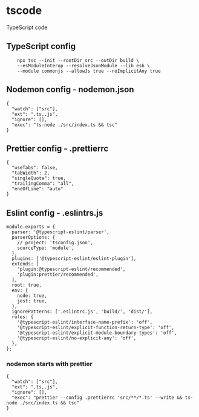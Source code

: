 # tscode

TypeScript code

## TypeScript config

```
	npx tsc --init --rootDir src --outDir build \
	--esModuleInterop --resolveJsonModule --lib es6 \
	--module commonjs --allowJs true --noImplicitAny true
```

## Nodemon config - nodemon.json
```
{
  "watch": ["src"],
  "ext": ".ts,.js",
  "ignore": [],
  "exec": "ts-node ./src/index.ts && tsc"
}
```
## Prettier config - .prettierrc

```
{
  "useTabs": false,
  "tabWidth": 2,
  "singleQuote": true,
  "trailingComma": "all",
  "endOfLine": "auto"
}
```
## Eslint config - .eslintrs.js

```
module.exports = {
  parser: '@typescript-eslint/parser',
  parserOptions: {
    // project: 'tsconfig.json',
    sourceType: 'module',
  },
  plugins: ['@typescript-eslint/eslint-plugin'],
  extends: [
    'plugin:@typescript-eslint/recommended',
    'plugin:prettier/recommended',
  ],
  root: true,
  env: {
    node: true,
    jest: true,
  },
  ignorePatterns: ['.eslintrc.js', 'build/', 'dist/'],
  rules: {
    '@typescript-eslint/interface-name-prefix': 'off',
    '@typescript-eslint/explicit-function-return-type': 'off',
    '@typescript-eslint/explicit-module-boundary-types': 'off',
    '@typescript-eslint/no-explicit-any': 'off',
  },
};
```

### nodemon starts with prettier 
```
{
  "watch": ["src"],
  "ext": ".ts,.js",
  "ignore": [],
  "exec": "prettier --config .prettierrc 'src/**/*.ts' --write && ts-node ./src/index.ts && tsc"
}
```
